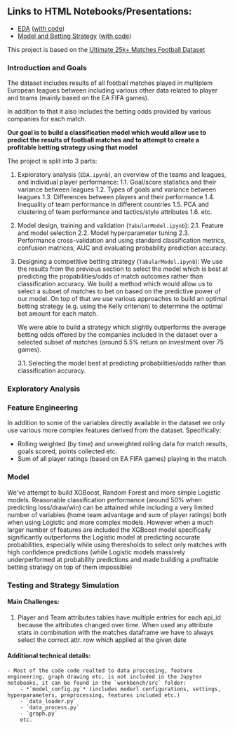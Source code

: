 ## Links to HTML Notebooks/Presentations:

- [EDA](https://qwyt.github.io/m2s4_football_publish/EDA.html) \([with code](https://qwyt.github.io/m2s4_football_publish/EDA_with_code.html)\)
- [Model and Betting Strategy](https://qwyt.github.io/m2s4_football_publish/TabularModel.html) \([with code](https://qwyt.github.io/m2s4_football_publish/TabularModel_with_code.html)\)


This project is based on the [Ultimate 25k+ Matches Football Dataset](https://www.kaggle.com/datasets/prajitdatta/ultimate-25k-matches-football-database-european)

### Introduction and Goals

The dataset includes results of all football matches played in multiplem European leagues between including various other data related to player and teams (mainly based on the EA FIFA games). 

In addition to that it also includes the betting odds provided by various companies for each match.

**Our goal is to build a classification model which would allow use to predict the results of football matches and to attempt to create a profitable betting strategy using that model**

The project is split into 3 parts:
1. Exploratory analysis (`EDA.ipynb`), an overview of the teams and leagues, and individual player performance:
    1.1. Goal/score statistics and their variance between leagues
    1.2. Types of goals and variance between leagues
    1.3. Differences between players and their performance
    1.4. Inequality of team performance in different countries
    1.5. PCA and clustering of team performance and tactics/style attributes
    1.6. etc.
2. Model design, training and validation (`TabularModel.ipynb`):
    2.1. Feature and model selection
    2.2. Model hyperparameter tuning
    2.3. Performance cross-validation and using standard classification metrics, confusion matrices, AUC and evaluating probability prediction accuracy.
3. Designing a competitive betting strategy  (`TabularModel.ipynb`):
     We use the results from the previous section to select the model which is best at predicting the propabilities/odds of match outcomes rather than classification accuracy. We build a method which would allow us to select a subset of matches to bet on based on the predictive power of our model. On top of that we use various approaches to build an optimal betting strategy (e.g. using the Kelly criterion) to determine the optimal bet amount for each match.
    
    We were able to build a strategy which slightly outperforms the average betting odds offered by the companies included in the dataset over a selected subset of matches (around 5.5% return on investment over 75 games).


    3.1. Selecting the model best at predicting probabilities/odds rather than classification accuracy.

### Exploratory Analysis

### Feature Engineering

In addition to some of the variables directly available in the dataset we only use various more complex features derived from the dataset. Specifically:

- Rolling weighted (by time) and unweighted rolling data for match results, goals scored, points collected etc.
- Sum of all player ratings (based on EA FIFA games) playing in the match.


### Model

We've attempt to build XGBoost, Random Forest and more simple Logistic models. Reasonable classification performance (around 50% when predicting loss/draw/win) can be attained while including a very limited number of variables (home team advantage and sum of player ratings) both when using Logistic and more complex models. However when a much larger number of features are included the XGBoost model specifically significantly outperforms the Logistic model at predicting accurate probabilities, especially while using theresholds to select only matches with high confidence predictions (while Logistic models massively underperformed at probability predictions and made building a profitable betting strategy on top of them impossible) 

### Testing and Strategy Simulation


#### Main Challenges:

1. Player and Team attributes tables have multiple entries for each api_id because the attributes changed over time. When used any attribute stats in combination with the matches dataframe we have to always select the correct attr. row which applied at the given date


#### Additional technical details:
    - Most of the code code realted to data proccesing, feature engineering, graph drawing etc. is not included in the Jupyter notebooks, it can be found in the `workbench/src` folder:
        - *`model_config.py`* (includes moderl configurations, settings, hyperparameters, preprocessing, features included etc.)
        - `data_loader.py`
        - `data_process.py`
        - `graph.py`
        etc.

